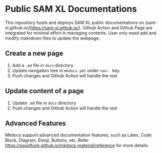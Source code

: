 # Public SAM XL Documentations

This repository hosts and deploys SAM XL public documentations on (sam-xl.github.io)(https://sam-xl.github.io/). 
Github Action and Github Page are integrated for minimal effort in managing contents. 
User only need add and modify makrdown files to update the webpage.

## Create a new page
1. Add a `.md` file in `docs` directory
1. Update navigation tree in `mkdocs.yml` under `nav: ` key.
1. Push changes and Github Action will handle the rest

## Update content of a page
1. Update `.md` file in `docs` directory 
1. Push changes and Github Action will handle the rest

## Advanced Features
Mkdocs support advanced documentation features, such as Latex, Code Block, Diagram, Emoji, Buttons, etc. Refer https://squidfunk.github.io/mkdocs-material/reference for more details.

